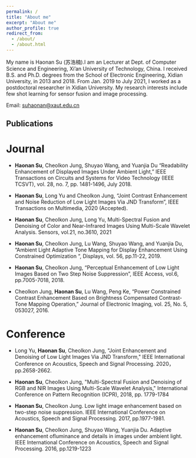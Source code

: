 ```yaml
---
permalink: /
title: "About me"
excerpt: "About me"
author_profile: true
redirect_from: 
  - /about/
  - /about.html
---
```


My name is Haonan Su (苏浩楠).I am an Lecturer at Dept. of Computer Science and Engineering, Xi’an University of Technology, China. I received B.S. and Ph.D. degrees from the School of Electronic Engineering, Xidian University, in 2013 and 2018. From Jan. 2019 to July 2021, I worked as a postdoctoral researcher in Xidian University. My research interests include few shot learning for sensor fusion and image processing.

Email: suhaonan@xaut.edu.cn

## Publications

# Journal
* **Haonan Su**, Cheolkon Jung, Shuyao Wang, and Yuanjia Du “Readability Enhancement of Displayed Images Under Ambient Light,” IEEE Transactions on Circuits and Systems for Video Technology (IEEE TCSVT), vol. 28, no. 7, pp. 1481-1496, July 2018.

* **Haonan Su**, Long Yu and Cheolkon Jung, “Joint Contrast Enhancement and Noise Reduction of Low Light Images Via JND Transform”, IEEE Transactions on Multimedia, 2020 (Accepted).
 
* **Haonan Su**, Cheolkon Jung, Long Yu, Multi-Spectral Fusion and Denoising of Color and Near-Infrared Images Using Multi-Scale Wavelet Analysis. Sensors, vol.21, no.3610, 2021

* **Haonan Su**, Cheolkon Jung, Lu Wang, Shuyao Wang, and Yuanjia Du, “Ambient Light Adaptive Tone Mapping for Display Enhancement Using Constrained Optimization “, Displays, vol. 56, pp.11-22, 2019.

* **Haonan Su**, Cheolkon Jung, “Perceptual Enhancement of Low Light Images Based on Two Step Noise Suppression”, IEEE Access, vol.6, pp.7005-7018, 2018.

* Cheolkon Jung, **Haonan Su**, Lu Wang, Peng Ke, “Power Constrained Contrast Enhancement Based on Brightness Compensated Contrast-Tone Mapping Operation,” Journal of Electronic Imaging, vol. 25, No. 5, 053027, 2016.

# Conference
*  Long Yu, **Haonan Su**, Cheolkon Jung, "Joint Enhancement and Denoising of Low Light Images Via JND Transform," IEEE International Conference on Acoustics, Speech and Signal Processing. 2020，pp.2658-2662. 

* **Haonan Su**, Cheolkon Jung, "Multi-Spectral Fusion and Denoising of RGB and NIR Images Using Multi-Scale Wavelet Analysis," International Conference on Pattern Recognition (ICPR), 2018, pp. 1779-1784

* **Haonan Su**, Cheolkon Jung. Low light image enhancement based on two-step noise suppression. IEEE International Conference on Acoustics, Speech and Signal Processing. 2017, pp.1977-1981.

* **Haonan Su**, Cheolkon Jung, Shuyao Wang, Yuanjia Du. Adaptive enhancement ofluminance and details in images under ambient light. IEEE International Conference on Acoustics, Speech and Signal Processing. 2016, pp.1219-1223



